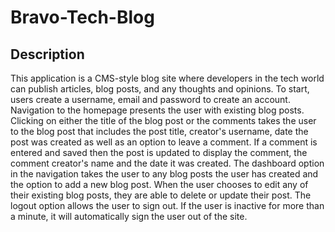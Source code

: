 # Bravo-Tech-Blog

## Description
  This application is a CMS-style blog site where developers in the tech world can publish articles, blog posts, and any thoughts and opinions. To start, users create a username, email and password to create an account. Navigation to the homepage presents the user with existing blog posts. Clicking on either the title of the blog post or the comments takes the user to the blog post that includes the post title, creator's username, date the post was created as well as an option to leave a comment. If a comment is entered and saved then the post is updated to display the comment, the comment creator's name and the date it was created. The dashboard option in the navigation takes the user to any blog posts the user has created and the option to add a new blog post. When the user chooses to edit any of their existing blog posts, they are able to delete or update their post. The logout option allows the user to sign out. If the user is inactive for more than a minute, it will automatically sign the user out of the site.